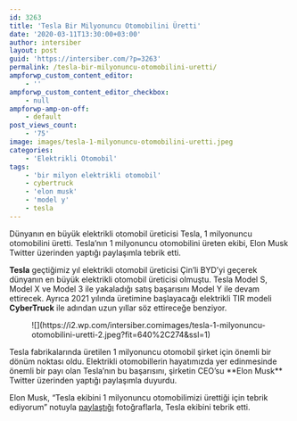 ```yaml
---
id: 3263
title: 'Tesla Bir Milyonuncu Otomobilini Üretti'
date: '2020-03-11T13:30:00+03:00'
author: intersiber
layout: post
guid: 'https://intersiber.com/?p=3263'
permalink: /tesla-bir-milyonuncu-otomobilini-uretti/
ampforwp_custom_content_editor:
    - ''
ampforwp_custom_content_editor_checkbox:
    - null
ampforwp-amp-on-off:
    - default
post_views_count:
    - '75'
image: images/tesla-1-milyonuncu-otomobilini-uretti.jpeg
categories:
    - 'Elektrikli Otomobil'
tags:
    - 'bir milyon elektrikli otomobil'
    - cybertruck
    - 'elon musk'
    - 'model y'
    - tesla
---
```


Dünyanın en büyük elektrikli otomobil üreticisi Tesla, 1 milyonuncu otomobilini üretti. Tesla’nın 1 milyonuncu otomobilini üreten ekibi, Elon Musk Twitter üzerinden yaptığı paylaşımla tebrik etti.

**Tesla** geçtiğimiz yıl elektrikli otomobil üreticisi Çin’li BYD’yi geçerek dünyanın en büyük elektrikli otomobil üreticisi olmuştu. Tesla Model S, Model X ve Model 3 ile yakaladığı satış başarısını Model Y ile devam ettirecek. Ayrıca 2021 yılında üretimine başlayacağı elektrikli TIR modeli **CyberTruck** ile adından uzun yıllar söz ettireceğe benziyor.

<figure class="wp-block-image size-large">![](https://i2.wp.com/intersiber.comimages/tesla-1-milyonuncu-otomobilini-uretti-2.jpeg?fit=640%2C274&ssl=1)</figure>Tesla fabrikalarında üretilen 1 milyonuncu otomobil şirket için önemli bir dönüm noktası oldu. Elektrikli otomobillerin hayatımızda yer edinmesinde önemli bir payı olan Tesla’nın bu başarısını, şirketin CEO’su **Elon Musk** Twitter üzerinden yaptığı paylaşımla duyurdu.

Elon Musk, “Tesla ekibini 1 milyonuncu otomobilimizi ürettiği için tebrik ediyorum” notuyla [paylaştığı](https://twitter.com/elonmusk/status/1237204618850992129) fotoğraflarla, Tesla ekibini tebrik etti.